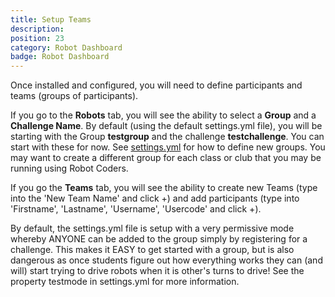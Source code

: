 ```yaml
---
title: Setup Teams
description:
position: 23
category: Robot Dashboard
badge: Robot Dashboard
---
```


Once installed and configured, you will need to define participants and teams (groups of participants).

If you go to the **Robots** tab, you will see the ability to select a **Group** and a **Challenge Name**. By default (using the default settings.yml file), you will be starting with the Group **testgroup** and the challenge **testchallenge**. You can start with these for now. See [settings.yml](/settings-yml) for how to define new groups. You may want to create a different group for each class or club that you may be running using Robot Coders.

If you go the **Teams** tab, you will see the ability to create new Teams (type into the 'New Team Name' and click +) and add participants (type into 'Firstname', 'Lastname', 'Username', 'Usercode' and click +).

<alert type="danger">
By default, the settings.yml file is setup with a very permissive mode whereby ANYONE can be added to the group simply by registering for a challenge. This makes it EASY to get started with a group, but is also dangerous as once students figure out how everything works they can (and will) start trying to drive robots when it is other's turns to drive! See the property testmode in settings.yml for more information.
</alert>
